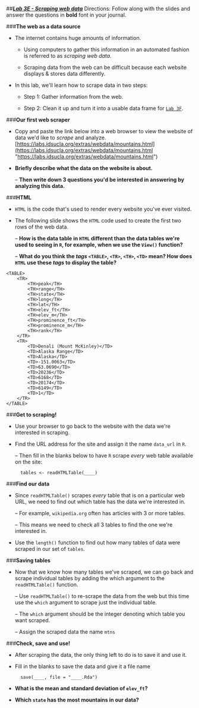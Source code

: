 ##***<u>Lab 3E - Scraping web data</u>***
Directions: Follow along with the slides and answer the questions in **bold** font in your journal.

###**The web as a data source**
* The internet contains huge amounts of information.

    - Using computers to gather this information in an automated fashion is referred to as *scraping
web data*.

    - Scraping data from the web can be difficult because each website displays & stores data
differently.

* In this lab, we'll learn how to scrape data in two steps:

    - Step 1: Gather information from the web.

    - Step 2: Clean it up and turn it into a usable data frame for [```Lab 3F```](lab3f.md).

###**Our first web scraper**
* Copy and paste the link below into a web browser to view the website of data we'd like to *scrape*
and analyze.<br>
    [https://labs.idsucla.org/extras/webdata/mountains.html](https://labs.idsucla.org/extras/webdata/mountains.html "https://labs.idsucla.org/extras/webdata/mountains.html")

* **Briefly describe what the data on the website is about.**

    – **Then write down 3 questions you'd be interested in answering by analyzing this
    data.**

###**HTML**
* ```HTML``` is the code that's used to render every website you've ever visited.

* The following slide shows the ```HTML``` code used to create the first two rows of the web data.

    – **How is the data table in ```HTML``` different than the data tables we're used to seeing in
    ```R```, for example, when we use the ```View()``` function?**

    – **What do you think the *tags* ```<TABLE>```, ```<TR>```, ```<TH>```, ```<TD>``` mean? How does ```HTML``` use
    these *tags* to display the table?**

```
<TABLE>
    <TR>
        <TH>peak</TH>
        <TH>range</TH>
        <TH>state</TH>
        <TH>long</TH>
        <TH>lat</TH>
        <TH>elev_ft</TH>
        <TH>elev_m</TH>
        <TH>prominence_ft</TH>
        <TH>prominence_m</TH>
        <TH>rank</TH>
    </TR>
    <TR>
        <TD>Denali (Mount McKinley)</TD>
        <TD>Alaska Range</TD>
        <TD>Alaska</TD>
        <TD>-151.0063</TD>
        <TD>63.0690</TD>
        <TD>20236</TD>
        <TD>6168</TD>
        <TD>20174</TD>
        <TD>6149</TD>
        <TD>1</TD>
    </TR>
</TABLE>
```

###**Get to scraping!**
* Use your browser to go back to the website with the data we're interested in scraping.

* Find the URL address for the site and assign it the name ```data_url``` in ```R```.

    – Then fill in the blanks below to have ```R``` scrape *every* web table available on the site:

        tables <- readHTMLTable(____)

###**Find our data**
* Since ```readHTMLTable()``` scrapes *every* table that is on a particular web URL, we need to find out
which table has the data we're interested in.

    – For example, ```wikipedia.org``` often has articles with 3 or more tables.

    – This means we need to check all 3 tables to find the one we're interested in.

* Use the ```length()``` function to find out how many tables of data were scraped in our set of ```tables```.

###**Saving tables**

* Now that we know how many tables we've scraped, we can go back and scrape individual tables
by adding the which argument to the ```readHTMLTable()``` function.

    – Use ```readHTMLTable()``` to re-scrape the data from the web but this time use the ```which```
    argument to scrape just the individual table.

    – The ```which``` argument should be the integer denoting which table you want scraped.

    – Assign the scraped data the name ```mtns```

###**Check, save and use!**
* After scraping the data, the only thing left to do is to save it and use it.

* Fill in the blanks to save the data and give it a file name

        save(____, file = "____.Rda")

* **What is the mean and standard deviation of ```elev_ft```?**

* **Which ```state``` has the most mountains in our data?**